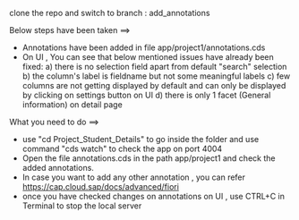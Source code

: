 clone the repo and switch to branch : add_annotations

Below steps have been taken ==>
* Annotations have been added in file app/project1/annotations.cds
* On UI , You can see that below mentioned issues have already been fixed: 
  a) there is no selection field apart from default "search" selection
  b) the column's label is fieldname but not some meaningful labels
  c) few columns are not getting displayed by default and can only be displayed by clicking on settings button on UI
  d) there is only 1 facet (General information) on detail page

What you need to do ==>
* use "cd Project_Student_Details" to go inside the folder and use command "cds watch" to check the app on port 4004 
* Open the file annotations.cds in the path app/project1 and check the added annotations.
* In case you want to add any other annotation , you can refer https://cap.cloud.sap/docs/advanced/fiori
* once you have checked changes on annotations on UI , use CTRL+C in Terminal to stop the local server
